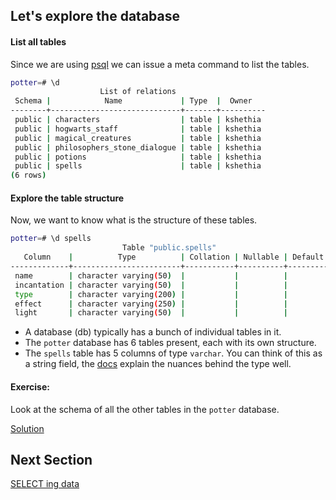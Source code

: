 ## Let's explore the database 

#### List all tables 
Since we are using [psql](https://www.postgresql.org/docs/10/app-psql.html#:~:text=psql%20is%20a%20terminal%2Dbased,or%20from%20command%20line%20arguments.) we can issue a meta command to list the tables.

```sh 
potter=# \d
                    List of relations
 Schema |            Name             | Type  |  Owner
--------+-----------------------------+-------+----------
 public | characters                  | table | kshethia
 public | hogwarts_staff              | table | kshethia
 public | magical_creatures           | table | kshethia
 public | philosophers_stone_dialogue | table | kshethia
 public | potions                     | table | kshethia
 public | spells                      | table | kshethia
(6 rows)

```

#### Explore the table structure 
Now, we want to know what is the structure of these tables.

```sh
potter=# \d spells
                         Table "public.spells"
   Column    |          Type          | Collation | Nullable | Default
-------------+------------------------+-----------+----------+---------
 name        | character varying(50)  |           |          |
 incantation | character varying(50)  |           |          |
 type        | character varying(200) |           |          |
 effect      | character varying(250) |           |          |
 light       | character varying(50)  |           |          |
``` 

- A database (db) typically has a bunch of individual tables in it.
- The `potter` database has 6 tables present, each with its own structure. 
- The `spells` table has 5 columns of type `varchar`. You can think of this as a string field, the [docs](https://www.postgresql.org/docs/9.3/datatype-character.html) explain the nuances behind the type well.  

#### Exercise: 
Look at the schema of all the other tables in the `potter` database. 

[Solution](../solutions/list_all_schemas.md) 

## Next Section 
[SELECT ing data](select.md)